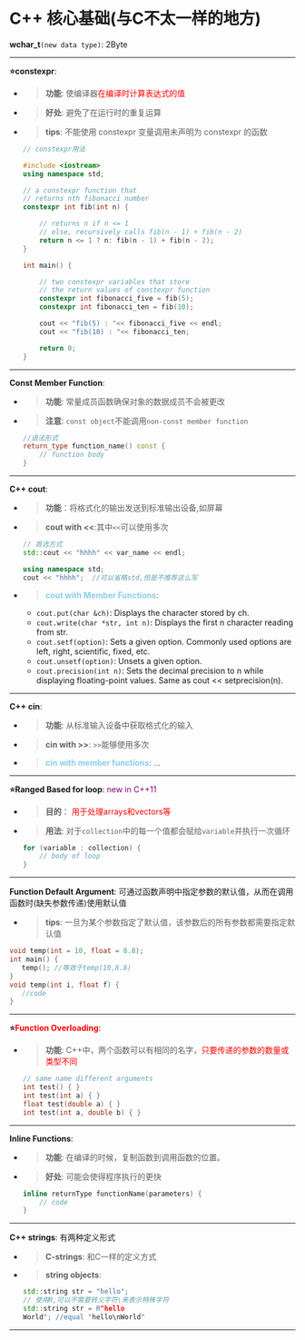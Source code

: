 # C++ 核心基础(与C不太一样的地方)

**wchar_t**`(new data type)`:  2Byte   

---
**:star:constexpr**:  
- > **功能**: 使编译器<font color = red>在编译时计算表达式的值</font>
- > **好处**: 避免了在运行时的重复运算  
- > **tips**: 不能使用 constexpr 变量调用未声明为 constexpr 的函数  
  ```cpp
  // constexpr用法
  
  #include <iostream>
  using namespace std;
  
  // a constexpr function that
  // returns nth fibonacci number
  constexpr int fib(int n) {
  
      // returns n if n <= 1
      // else, recursively calls fib(n - 1) + fib(n - 2)
      return n <= 1 ? n: fib(n - 1) + fib(n - 2);   
  }
  
  int main() {
  
      // two constexpr variables that store
      // the return values of constexpr function
      constexpr int fibonacci_five = fib(5);
      constexpr int fibonacci_ten = fib(10);
  
      cout << "fib(5) : "<< fibonacci_five << endl;
      cout << "fib(10) : "<< fibonacci_ten;
  
      return 0;
  }
  ```


---
**Const Member Function**:  
- > **功能**: 常量成员函数确保对象的数据成员不会被更改  
- > **注意**: `const object`不能调用`non-const member function`   
  ```cpp
  //语法形式
  return_type function_name() const {
      // function body
  }
  ```

---
**C++ cout**:  
- > **功能**：将格式化的输出发送到标准输出设备,如屏幕  
- > **cout with <<**:其中`<<`可以使用多次  
   ```cpp
   // 首选方式
   std::cout << "hhhh" << var_name << endl;
   
   using namespace std;
   cout << "hhhh";  //可以省略std,但是不推荐这么写  
   ```

- > **<font color = skyblue>cout with Member Functions</font>**:  
   - `cout.put(char &ch)`: Displays the character stored by ch.
   - `cout.write(char *str, int n)`: Displays the first n character reading from str.
   - `cout.setf(option)`: Sets a given option. Commonly used options are left, right, scientific, fixed, etc.
   - `cout.unsetf(option)`: Unsets a given option.
   - `cout.precision(int n)`: Sets the decimal precision to n while displaying floating-point values. Same as cout << setprecision(n).


---

**C++ cin**:  
- > **功能**: 从标准输入设备中获取格式化的输入  
- > **cin with >>**: `>>`能够使用多次 
- > **<font color = skyblue>cin with member functions</font>**: ...


---

**:star:Ranged Based for loop**: <font color = purple>new in C++11</font>  
- > **目的**： <font color = red>用于处理arrays和vectors等</font>   
- > **用法**: 对于`collection`中的每一个值都会赋给`variable`并执行一次循环  
   ```cpp
   for (variable : collection) {
       // body of loop
   }
   ```


---


**Function Default Argument**: 可通过函数声明中指定参数的默认值，从而在调用函数时(缺失参数传递)使用默认值  
   - > **tips**: 一旦为某个参数指定了默认值，该参数后的所有参数都需要指定默认值  
   ```cpp
   void temp(int = 10, float = 8.8);
   int main() {
      temp(); //等效于temp(10,8.8)
   }
   void temp(int i, float f) {
      //code
   }
   ```

---

**:star:<font color = red>Function Overloading</font>**:  
- > **功能**: C++中，两个函数可以有相同的名字，<font color = red>只要传递的参数的数量或类型不同</font>  
   ```cpp
   // same name different arguments
   int test() { }
   int test(int a) { }
   float test(double a) { }
   int test(int a, double b) { }
   ```

---

**Inline Functions**:  
- > **功能**: 在编译的时候，复制函数到调用函数的位置。  
- > **好处**: 可能会使得程序执行的更快  
   ```cpp
   inline returnType functionName(parameters) {
       // code
   }
   ```

---

**C++ strings**: 有两种定义形式  
- > **C-strings**: 和C一样的定义方式  
- > **string objects**:  
   ```cpp
   std::string str = "hello";
   // 使用R,可以不需要转义字符\来表示特殊字符
   std::string str = R"hello
   World"; //equal "hello\nWorld"
   ```

---





